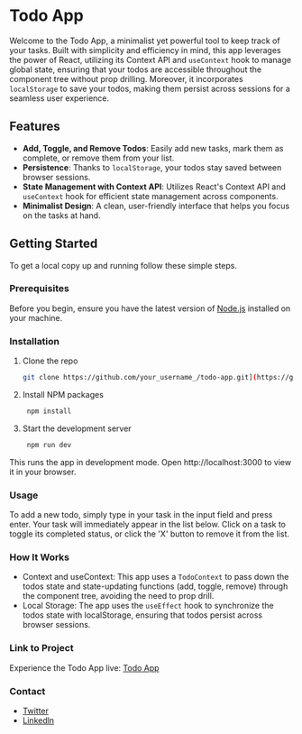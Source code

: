 # Todo App

Welcome to the Todo App, a minimalist yet powerful tool to keep track of your tasks. Built with simplicity and efficiency in mind, this app leverages the power of React, utilizing its Context API and `useContext` hook to manage global state, ensuring that your todos are accessible throughout the component tree without prop drilling. Moreover, it incorporates `localStorage` to save your todos, making them persist across sessions for a seamless user experience.

## Features

- **Add, Toggle, and Remove Todos**: Easily add new tasks, mark them as complete, or remove them from your list.
- **Persistence**: Thanks to `localStorage`, your todos stay saved between browser sessions.
- **State Management with Context API**: Utilizes React's Context API and `useContext` hook for efficient state management across components.
- **Minimalist Design**: A clean, user-friendly interface that helps you focus on the tasks at hand.

## Getting Started

To get a local copy up and running follow these simple steps.

### Prerequisites

Before you begin, ensure you have the latest version of [Node.js](https://nodejs.org/) installed on your machine.

### Installation

1. Clone the repo
   ```sh
   git clone https://github.com/your_username_/todo-app.git](https://github.com/saurabhkurve/Todo-react-app.git 

2. Install NPM packages
   ```sh
    npm install 

3. Start the development server
   ```sh
    npm run dev

This runs the app in development mode. Open http://localhost:3000 to view it in your browser.


### Usage
To add a new todo, simply type in your task in the input field and press enter. Your task will immediately appear in the list below. Click on a task to toggle its completed status, or click the 'X' button to remove it from the list.

### How It Works
- Context and useContext: This app uses a `TodoContext` to pass down the todos state and state-updating functions (add, toggle, remove) through the component tree, avoiding the need to prop drill.
- Local Storage: The app uses the `useEffect` hook to synchronize the todos state with localStorage, ensuring that todos persist across browser sessions.

### Link to Project
Experience the Todo App live: [Todo App](https://todolistbysk.netlify.app/)


### Contact
 - [Twitter](https://twitter.com/saurabh_kurve)
 -  [Linkedln](https://www.linkedin.com/in/saurabhkurve/)
